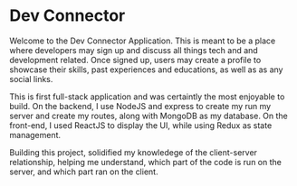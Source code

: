 # Dev Connector

Welcome to the Dev Connector Application. This is meant to be a place where developers may sign up and discuss all things tech and 
and development related. Once signed up, users may create a profile to showcase their skills, past experiences and educations,
as well as as any social links. 

This is first full-stack application and was certaintly the most enjoyable to build. On the backend, I use NodeJS and express to create
my run my server and create my routes, along with MongoDB as my database. On the front-end, I used ReactJS to display the UI, while using Redux as state management. 

Building this project, solidified my knowledege of the client-server relationship, helping me understand, which part of the code is run 
on the server, and which part ran on the client. 

